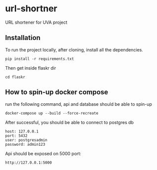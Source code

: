 # url-shortner
URL shortener for UVA project

## Installation
To run the project locally, after cloning, install all the dependencies.
```
pip install -r requirements.txt
```
Then get inside flaskr dir
```
cd flaskr
```

## How to spin-up docker compose

run the following command, api and database should be able to spin-up

```
docker-compose up --build --force-recreate
```
After successful, you should be able to connect to postgres db

```
host: 127.0.0.1
port: 5432
user: postgresadmin
password: admin123

```

Api should be exposed on 5000 port:
```
http://127.0.0.1:5000
```